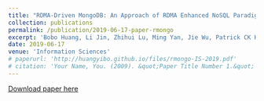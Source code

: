 ```yaml
---
title: "RDMA-Driven MongoDB: An Approach of RDMA Enhanced NoSQL Paradigm for Large-Scale Data Processing"
collection: publications
permalink: /publication/2019-06-17-paper-rmongo
excerpt: 'Bobo Huang, Li Jin, Zhihui Lu, Ming Yan, Jie Wu, Patrick CK Hung, Qifeng Tang'
date: 2019-06-17
venue: 'Information Sciences'
# paperurl: 'http://huangyibo.github.io/files/rmongo-IS-2019.pdf'
# citation: 'Your Name, You. (2009). &quot;Paper Title Number 1.&quot; <i>Journal 1</i>. 1(1).'
---
```



[Download paper here](http://huangyibo.github.io/files/rmongo-IS-2019.pdf)
